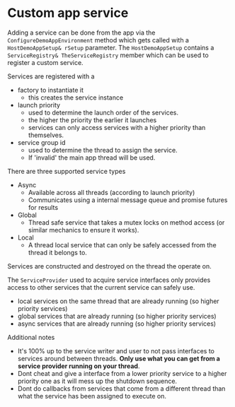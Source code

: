 # Custom app service

Adding a service can be done from the app via the ```ConfigureDemoAppEnvironment``` method which gets called with a ```HostDemoAppSetup& rSetup``` parameter. The ```HostDemoAppSetup``` contains a ```ServiceRegistry& TheServiceRegistry``` member which can be used to register a custom service.

Services are registered with a

* factory to instantiate it
  * this creates the service instance
* launch priority
  * used to determine the launch order of the services.
  * the higher the priority the earlier it launches
  * services can only access services with a higher priority than themselves.
* service group id
  * used to determine the thread to assign the service.
  * If 'invalid' the main app thread will be used.

There are three supported service types 
  
* Async
  * Available across all threads (according to launch priority)
  * Communicates using a internal message queue and promise futures for results
* Global
  * Thread safe service that takes a mutex locks on method access (or similar mechanics to ensure it works).
* Local
  * A thread local service that can only be safely accessed from the thread it belongs to.

Services are constructed and destroyed on the thread the operate on.

The ```ServiceProvider``` used to acquire service interfaces only provides access to other services that the current service can safely use. 

* local services on the same thread that are already running (so higher priority services)
* global services that are already running (so higher priority services)
* async services that are already running (so higher priority services)

Additional notes

*  It's 100% up to the service writer and user to not pass interfaces to services around between threads. **Only use what you can get from a service provider running on your thread**.
* Dont cheat and give a interface from a lower priority service to a higher priority one as it will mess up the shutdown sequence.
* Dont do callbacks from services that come from a different thread than what the service has been assigned to execute on.
